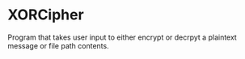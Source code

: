 # XORCipher
Program that takes user input to either encrypt or decrpyt a plaintext message or file path contents.
